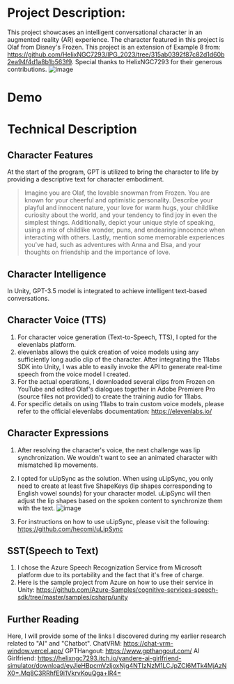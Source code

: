 # Project Description:
This project showcases an intelligent conversational character in an augmented reality (AR) experience. The character featured in this project is Olaf from Disney's Frozen.
This project is an extension of Example 8 from: https://github.com/HelixNGC7293/IPG_2023/tree/315ab0392f87c82d1d60b2ea94f4d1a8b1b563f9. Special thanks to HelixNGC7293 for their generous contributions.
![image](https://github.com/holoi/ar-chat-bot-olaf/assets/52849063/0afc9ed1-a1c2-4a2d-aaf9-3a6ddfeb0ff8)

# Demo

# Technical Description
## Character Features
At the start of the program, GPT is utilized to bring the character to life by providing a descriptive text for character embodiment.
> Imagine you are Olaf, the lovable snowman from Frozen. You are known for your cheerful and optimistic personality. Describe your playful and innocent nature, your love for warm hugs, your childlike curiosity about the world, and your tendency to find joy in even the simplest things. Additionally, depict your unique style of speaking, using a mix of childlike wonder, puns, and endearing innocence when interacting with others. Lastly, mention some memorable experiences you've had, such as adventures with Anna and Elsa, and your thoughts on friendship and the importance of love.

## Character Intelligence
In Unity, GPT-3.5 model is integrated to achieve intelligent text-based conversations.

## Character Voice (TTS)
1. For character voice generation (Text-to-Speech, TTS), I opted for the elevenlabs platform.
2. elevenlabs allows the quick creation of voice models using any sufficiently long audio clip of the character. After integrating the 11labs SDK into Unity, I was able to easily invoke the API to generate real-time speech from the voice model I created.
3. For the actual operations, I downloaded several clips from Frozen on YouTube and edited Olaf's dialogues together in Adobe Premiere Pro (source files not provided) to create the training audio for 11labs.
4. For specific details on using 11labs to train custom voice models, please refer to the official elevenlabs documentation: https://elevenlabs.io/

## Character Expressions
1. After resolving the character's voice, the next challenge was lip synchronization. We wouldn't want to see an animated character with mismatched lip movements.
2. I opted for uLipSync as the solution. When using uLipSync, you only need to create at least five ShapeKeys (lip shapes corresponding to English vowel sounds) for your character model. uLipSync will then adjust the lip shapes based on the spoken content to synchronize them with the text.
   ![image](https://github.com/holoi/ar-chat-bot-olaf/assets/52849063/1c15523a-8afd-428c-ad03-a15bf99b6515)

4. For instructions on how to use uLipSync, please visit the following: https://github.com/hecomi/uLipSync

## SST(Speech to Text)
1. I chose the Azure Speech Recognization Service from Microsoft platform due to its portability and the fact that it's free of charge.
2. Here is the sample project from Azure on how to use their service in Unity: https://github.com/Azure-Samples/cognitive-services-speech-sdk/tree/master/samples/csharp/unity

## Further Reading
Here, I will provide some of the links I discovered during my earlier research related to "AI" and "Chatbot".
ChatVRM: https://chat-vrm-window.vercel.app/
GPTHangout: https://www.gpthangout.com/
AI Girlfriend: https://helixngc7293.itch.io/yandere-ai-girlfriend-simulator/download/eyJleHBpcmVzIjoxNjg4NTIzNzM1LCJpZCI6MTk4MjAzNX0=.Mq8C3RRhfE9i1VkrvKouQga+IR4=
